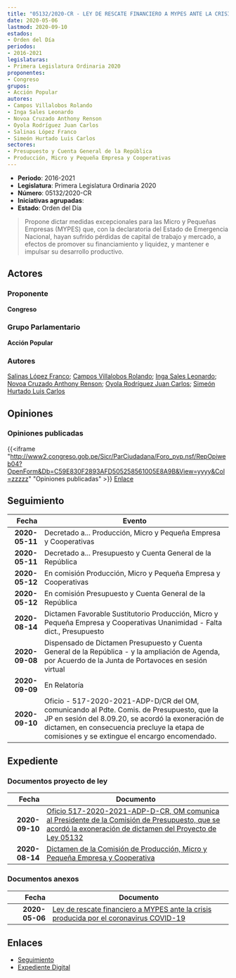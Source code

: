 ```yaml
---
title: "05132/2020-CR - LEY DE RESCATE FINANCIERO A MYPES ANTE LA CRISIS PRODUCIDA POR EL CORONAVIRUS (COVID-19)"
date: 2020-05-06
lastmod: 2020-09-10
estados:
- Orden del Día
periodos:
- 2016-2021
legislaturas:
- Primera Legislatura Ordinaria 2020
proponentes:
- Congreso
grupos:
- Acción Popular
autores:
- Campos Villalobos Rolando
- Inga Sales Leonardo
- Novoa Cruzado Anthony Renson
- Oyola Rodríguez Juan Carlos
- Salinas López Franco
- Simeón Hurtado Luis Carlos
sectores:
- Presupuesto y Cuenta General de la República
- Producción, Micro y Pequeña Empresa y Cooperativas
---
```

- **Periodo**: 2016-2021
- **Legislatura**: Primera Legislatura Ordinaria 2020
- **Número**: 05132/2020-CR
- **Iniciativas agrupadas**: 
- **Estado**: Orden del Día

> Propone dictar medidas excepcionales para las Micro y Pequeñas Empresas (MYPES) que, con la declaratoria del Estado de Emergencia Nacional, hayan sufrido pérdidas de capital de trabajo y mercado, a efectos de promover su financiamiento y liquidez, y mantener e impulsar su desarrollo productivo.


## Actores

### Proponente

**Congreso**

### Grupo Parlamentario

**Acción Popular**

### Autores

[Salinas López Franco](mailto:mailto:fsalinas@congreso.gob.pe); [Campos Villalobos Rolando](mailto:mailto:r_campos@congreso.gob.pe); [Inga Sales Leonardo](mailto:mailto:lingas@congreso.gob.pe); [Novoa Cruzado Anthony Renson](mailto:mailto:anovoa@congreso.gob.pe); [Oyola Rodríguez Juan Carlos](mailto:mailto:joyola@congreso.gob.pe); [Simeón Hurtado Luis Carlos](mailto:mailto:lsimeon@congreso.gob.pe)

## Opiniones

### Opiniones publicadas

{{<iframe "http://www2.congreso.gob.pe/Sicr/ParCiudadana/Foro_pvp.nsf/RepOpiweb04?OpenForm&Db=C59E830F2893AFD505258561005E8A9B&View=yyyy&Col=zzzzz" "Opiniones publicadas" >}}
[Enlace](http://www2.congreso.gob.pe/Sicr/ParCiudadana/Foro_pvp.nsf/RepOpiweb04?OpenForm&Db=C59E830F2893AFD505258561005E8A9B&View=yyyy&Col=zzzzz)


## Seguimiento

| Fecha | Evento |
|------:|--------|
| **2020-05-11** | Decretado a... Producción, Micro y Pequeña Empresa y Cooperativas |
| **2020-05-11** | Decretado a... Presupuesto y Cuenta General de la República |
| **2020-05-12** | En comisión Producción, Micro y Pequeña Empresa y Cooperativas |
| **2020-05-12** | En comisión Presupuesto y Cuenta General de la República |
| **2020-08-14** | Dictamen Favorable Sustitutorio Producción, Micro y Pequeña Empresa y Cooperativas Unanimidad - Falta dict., Presupuesto |
| **2020-09-08** | Dispensado de Dictamen Presupuesto y Cuenta General de la República - y la ampliación de Agenda, por Acuerdo de la Junta de Portavoces en sesión virtual |
| **2020-09-09** | En Relatoría |
| **2020-09-10** | Oficio - 517-2020-2021-ADP-D/CR del OM, comunicando al Pdte. Comis. de Presupuesto, que la JP en sesión del 8.09.20, se acordó la exoneración de dictamen, en consecuencia precluye la etapa de comisiones y se extingue el encargo encomendado. |

## Expediente

### Documentos proyecto de ley

| Fecha | Documento |
|------:|-----------|
| **2020-09-10** | [Oficio 517-2020-2021-ADP-D-CR, OM comunica al Presidente de la Comisión de Presupuesto, que se acordó la exoneración de dictamen del Proyecto de Ley 05132](http://www.leyes.congreso.gob.pe/Documentos/2016_2021/Oficios/Oficialia_Mayor/OFICIO-517-2020-2021-ADP-D-CR.pdf) |
| **2020-08-14** | [Dictamen de la Comisión de Producción, Micro y Pequeña Empresa y Cooperativa](http://www.leyes.congreso.gob.pe/Documentos/2016_2021/Dictamenes/Proyectos_de_Ley/05132DC18MAY20200814.pdf) |

### Documentos anexos

| Fecha | Documento |
|------:|-----------|
| **2020-05-06** | [Ley de rescate financiero a MYPES ante la crisis producida por el coronavirus COVID-19](http://www.leyes.congreso.gob.pe/Documentos/2016_2021/Proyectos_de_Ley_y_de_Resoluciones_Legislativas/PL05132_20200506.pdf) |

## Enlaces

- [Seguimiento](http://www2.congreso.gob.pe/Sicr/TraDocEstProc/CLProLey2016.nsf/f7fff46988ca05b1052578e100829cc7/9329b95c4fe6f047052585610009228a?OpenDocument)
- [Expediente Digital](http://www2.congreso.gob.pe/Sicr/TraDocEstProc/Expvirt_2011.nsf/visbusqptramdoc1621/05132?opendocument)

